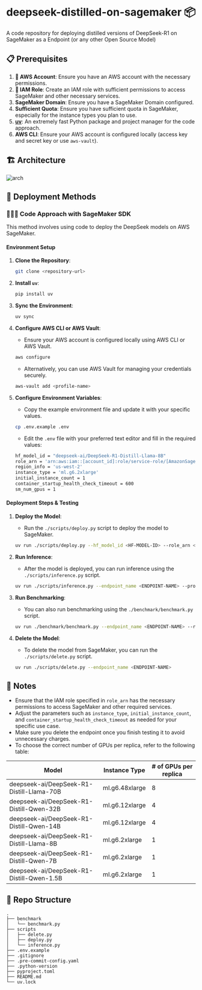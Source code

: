 # deepseek-distilled-on-sagemaker 📦

A code repository for deploying distilled versions of DeepSeek-R1 on SageMaker as a Endpoint (or any other Open Source Model)

## 📋 Prerequisites

1. **🔑 AWS Account**: Ensure you have an AWS account with the necessary permissions.
2. **🔐 IAM Role**: Create an IAM role with sufficient permissions to access SageMaker and other necessary services.
3. **SageMaker Domain**: Ensure you have a SageMaker Domain configured.
4. **Sufficient Quota**: Ensure you have sufficient quota in SageMaker, especially for the instance types you plan to use.
5. **[uv](https://docs.astral.sh/uv/)**: An extremely fast Python package and project manager for the code approach.
6. **AWS CLI**: Ensure your AWS account is configured locally (access key and secret key or use `aws-vault`).

## 🏗️ Architecture

![arch](https://github.com/user-attachments/assets/7d170170-52af-4786-b14f-7843e14208af)


## 🚀 Deployment Methods

### 👨🏻‍💻 Code Approach with SageMaker SDK

This method involves using code to deploy the DeepSeek models on AWS SageMaker.

#### Environment Setup

1. **Clone the Repository**:
    ```bash
    git clone <repository-url>
    ```

2. **Install `uv`**:
    ```bash
    pip install uv
    ```

3. **Sync the Environment**:
    ```bash
    uv sync
    ```

4. **Configure AWS CLI or AWS Vault**:
    - Ensure your AWS account is configured locally using AWS CLI or AWS Vault.
    ```bash
    aws configure
    ```
    - Alternatively, you can use AWS Vault for managing your credentials securely.
    ```bash
    aws-vault add <profile-name>
    ```

4. **Configure Environment Variables**:
    - Copy the example environment file and update it with your specific values.
    ```bash
    cp .env.example .env
    ```
    - Edit the `.env` file with your preferred text editor and fill in the required values:
    ```bash
    hf_model_id = "deepseek-ai/DeepSeek-R1-Distill-Llama-8B"
    role_arn = 'arn:aws:iam::[account_id]:role/service-role/[AmazonSageMaker-ExecutionRole-xxxxxxxxxxxxxxx]'
    region_info = 'us-west-2'
    instance_type = 'ml.g6.2xlarge'
    initial_instance_count = 1
    container_startup_health_check_timeout = 600
    sm_num_gpus = 1
    ```

#### Deployment Steps & Testing

1. **Deploy the Model**:
    - Run the `./scripts/deploy.py` script to deploy the model to SageMaker.
    ```bash
    uv run ./scripts/deploy.py --hf_model_id <HF-MODEL-ID> --role_arn <IAM-ROLE-ARN> --region_info <AWS-REGION> --instance_type <INSTANCE-TYPE> --initial_instance_count <INSTANCE-COUNT> --container_startup_health_check_timeout <TIMEOUT> --sm_num_gpus <NUM-GPUS>
    ```

2. **Run Inference**:
    - After the model is deployed, you can run inference using the `./scripts/inference.py` script.
    ```bash
    uv run ./scripts/inference.py --endpoint_name <ENDPOINT-NAME> --prompt "<PROMPT>" --temperature <TEMPERATURE> --max_new_tokens <MAX-NEW-TOKENS> --top_k <TOP-K> --top_p <TOP-P>
    ```

3. **Run Benchmarking**:
    - You can also run benchmarking using the `./benchmark/benchmark.py` script.
    ```bash
    uv run ./benchmark/benchmark.py --endpoint_name <ENDPOINT-NAME> --region_info <AWS-REGION> --output_dir <OUTPUT-DIR> --temperature <TEMPERATURE> --max_tokens <MAX-TOKENS> --top_p <TOP-P> --max_retries <MAX-RETRIES> --cold_start_loops <COLD-START-LOOPS> --stat_loops <STAT-LOOPS>
    ```

4. **Delete the Model**:
    - To delete the model from SageMaker, you can run the `./scripts/delete.py` script.
    ```bash
    uv run ./scripts/delete.py --endpoint_name <ENDPOINT-NAME>
    ```

## 📝 Notes

- Ensure that the IAM role specified in `role_arn` has the necessary permissions to access SageMaker and other required services.
- Adjust the parameters such as `instance_type`, `initial_instance_count`, and `container_startup_health_check_timeout` as needed for your specific use case.
- Make sure you delete the endpoint once you finish testing it to avoid unnecessary charges.
- To choose the correct number of GPUs per replica, refer to the following table:

| Model                                      | Instance Type   | # of GPUs per replica |
|--------------------------------------------|-----------------|-----------------------|
| deepseek-ai/DeepSeek-R1-Distill-Llama-70B  | ml.g6.48xlarge  | 8                     |
| deepseek-ai/DeepSeek-R1-Distill-Qwen-32B   | ml.g6.12xlarge  | 4                     |
| deepseek-ai/DeepSeek-R1-Distill-Qwen-14B   | ml.g6.12xlarge  | 4                     |
| deepseek-ai/DeepSeek-R1-Distill-Llama-8B   | ml.g6.2xlarge   | 1                     |
| deepseek-ai/DeepSeek-R1-Distill-Qwen-7B    | ml.g6.2xlarge   | 1                     |
| deepseek-ai/DeepSeek-R1-Distill-Qwen-1.5B  | ml.g6.2xlarge   | 1                     |

## 📂 Repo Structure

```
.
├── benchmark
│   └── benchmark.py
├── scripts
│   ├── delete.py
│   ├── deploy.py
│   └── inference.py
├── .env.example
├── .gitignore
├── .pre-commit-config.yaml
├── .python-version
├── pyproject.toml
├── README.md
└── uv.lock
